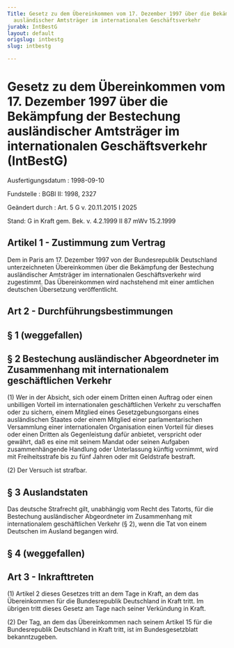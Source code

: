 ```yaml
---
Title: Gesetz zu dem Übereinkommen vom 17. Dezember 1997 über die Bekämpfung der Bestechung
  ausländischer Amtsträger im internationalen Geschäftsverkehr
jurabk: IntBestG
layout: default
origslug: intbestg
slug: intbestg

---
```


# Gesetz zu dem Übereinkommen vom 17. Dezember 1997 über die Bekämpfung der Bestechung ausländischer Amtsträger im internationalen Geschäftsverkehr (IntBestG)

Ausfertigungsdatum
:   1998-09-10

Fundstelle
:   BGBl II: 1998, 2327

Geändert durch
:   Art. 5 G v. 20.11.2015 I 2025

Stand: G in Kraft gem. Bek. v. 4.2.1999 II 87 mWv 15.2.1999


## Artikel 1 - Zustimmung zum Vertrag

Dem in Paris am 17. Dezember 1997 von der Bundesrepublik Deutschland unterzeichneten Übereinkommen über die Bekämpfung der Bestechung ausländischer Amtsträger im internationalen Geschäftsverkehr wird zugestimmt. Das Übereinkommen wird nachstehend mit einer amtlichen deutschen Übersetzung veröffentlicht.


## Art 2 - Durchführungsbestimmungen



## § 1 (weggefallen)



## § 2 Bestechung ausländischer Abgeordneter im Zusammenhang mit internationalem geschäftlichen Verkehr

(1) Wer in der Absicht, sich oder einem Dritten einen Auftrag oder einen unbilligen Vorteil im internationalen geschäftlichen Verkehr zu verschaffen oder zu sichern, einem Mitglied eines Gesetzgebungsorgans eines ausländischen Staates oder einem Mitglied einer parlamentarischen Versammlung einer internationalen Organisation einen Vorteil für dieses oder einen Dritten als Gegenleistung dafür anbietet, verspricht oder gewährt, daß es eine mit seinem Mandat oder seinen Aufgaben zusammenhängende Handlung oder Unterlassung künftig vornimmt, wird mit Freiheitsstrafe bis zu fünf Jahren oder mit Geldstrafe bestraft.

(2) Der Versuch ist strafbar.


## § 3 Auslandstaten

Das deutsche Strafrecht gilt, unabhängig vom Recht des Tatorts, für die Bestechung ausländischer Abgeordneter im Zusammenhang mit internationalem geschäftlichen Verkehr (§ 2), wenn die Tat von einem Deutschen im Ausland begangen wird.


## § 4 (weggefallen)



## Art 3 - Inkrafttreten

(1) Artikel 2 dieses Gesetzes tritt an dem Tage in Kraft, an dem das Übereinkommen für die Bundesrepublik Deutschland in Kraft tritt. Im übrigen tritt dieses Gesetz am Tage nach seiner Verkündung in Kraft.

(2) Der Tag, an dem das Übereinkommen nach seinem Artikel 15 für die Bundesrepublik Deutschland in Kraft tritt, ist im Bundesgesetzblatt bekanntzugeben.

